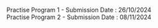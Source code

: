 Practise Program 1 - Submission Date : 26/10/2024
<br/>
Practise Program 2 - Submission Date : 08/11/2024
<br/>

